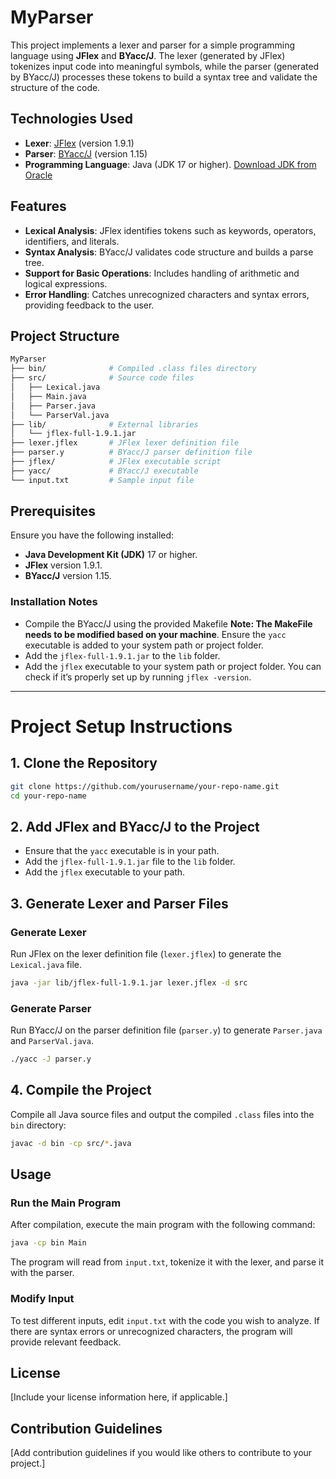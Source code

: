 # MyParser

This project implements a lexer and parser for a simple programming language using **JFlex** and **BYacc/J**. The lexer (generated by JFlex) tokenizes input code into meaningful symbols, while the parser (generated by BYacc/J) processes these tokens to build a syntax tree and validate the structure of the code.

## Technologies Used

- **Lexer**: [JFlex](https://jflex.de/) (version 1.9.1)
- **Parser**: [BYacc/J](https://byaccj.sourceforge.net) (version 1.15)
- **Programming Language**: Java (JDK 17 or higher). [Download JDK from Oracle](https://www.oracle.com/java/technologies/javase-downloads.html)

## Features

- **Lexical Analysis**: JFlex identifies tokens such as keywords, operators, identifiers, and literals.
- **Syntax Analysis**: BYacc/J validates code structure and builds a parse tree.
- **Support for Basic Operations**: Includes handling of arithmetic and logical expressions.
- **Error Handling**: Catches unrecognized characters and syntax errors, providing feedback to the user.

## Project Structure
```bash
MyParser
├── bin/              # Compiled .class files directory
├── src/              # Source code files
│   ├── Lexical.java
│   ├── Main.java
│   ├── Parser.java
│   └── ParserVal.java
├── lib/              # External libraries
│   └── jflex-full-1.9.1.jar
├── lexer.jflex       # JFlex lexer definition file
├── parser.y          # BYacc/J parser definition file
├── jflex/            # JFlex executable script
├── yacc/             # BYacc/J executable
└── input.txt         # Sample input file
```

## Prerequisites

Ensure you have the following installed:

- **Java Development Kit (JDK)** 17 or higher.
- **JFlex** version 1.9.1.
- **BYacc/J** version 1.15.

### Installation Notes

- Compile the BYacc/J using the provided Makefile **Note: The MakeFile needs to be modified based on your machine**. Ensure the `yacc` executable is added to your system path or project folder.
- Add the `jflex-full-1.9.1.jar` to the `lib` folder.
- Add the `jflex` executable to your system path or project folder. You can check if it’s properly set up by running `jflex -version`.

---

# Project Setup Instructions

## 1. Clone the Repository

```bash
git clone https://github.com/yourusername/your-repo-name.git
cd your-repo-name
```

## 2. Add JFlex and BYacc/J to the Project

- Ensure that the `yacc` executable is in your path.
- Add the `jflex-full-1.9.1.jar` file to the `lib` folder.
- Add the `jflex` executable to your path.

## 3. Generate Lexer and Parser Files

### Generate Lexer

Run JFlex on the lexer definition file (`lexer.jflex`) to generate the `Lexical.java` file.

```bash
java -jar lib/jflex-full-1.9.1.jar lexer.jflex -d src
```

### Generate Parser

Run BYacc/J on the parser definition file (`parser.y`) to generate `Parser.java` and `ParserVal.java`.

```bash
./yacc -J parser.y
```

## 4. Compile the Project

Compile all Java source files and output the compiled `.class` files into the `bin` directory:

```bash
javac -d bin -cp src/*.java
```

## Usage

### Run the Main Program

After compilation, execute the main program with the following command:

```bash
java -cp bin Main
```

The program will read from `input.txt`, tokenize it with the lexer, and parse it with the parser. 

### Modify Input

To test different inputs, edit `input.txt` with the code you wish to analyze. If there are syntax errors or unrecognized characters, the program will provide relevant feedback.

## License

[Include your license information here, if applicable.]

## Contribution Guidelines

[Add contribution guidelines if you would like others to contribute to your project.]
